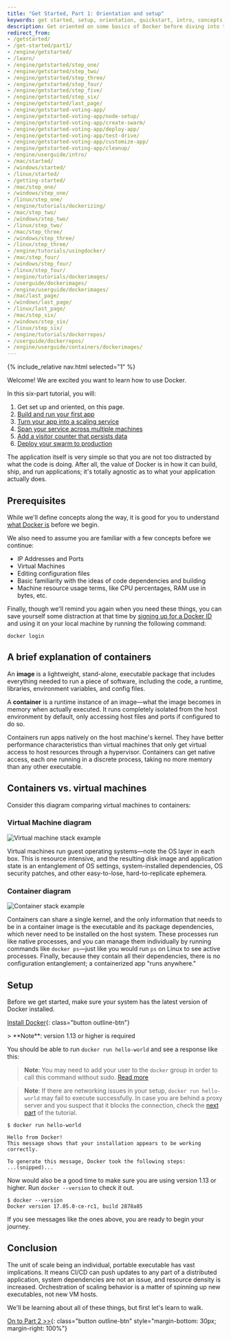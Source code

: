 ```yaml
---
title: "Get Started, Part 1: Orientation and setup"
keywords: get started, setup, orientation, quickstart, intro, concepts, containers
description: Get oriented on some basics of Docker before diving into the walkthrough.
redirect_from:
- /getstarted/
- /get-started/part1/
- /engine/getstarted/
- /learn/
- /engine/getstarted/step_one/
- /engine/getstarted/step_two/
- /engine/getstarted/step_three/
- /engine/getstarted/step_four/
- /engine/getstarted/step_five/
- /engine/getstarted/step_six/
- /engine/getstarted/last_page/
- /engine/getstarted-voting-app/
- /engine/getstarted-voting-app/node-setup/
- /engine/getstarted-voting-app/create-swarm/
- /engine/getstarted-voting-app/deploy-app/
- /engine/getstarted-voting-app/test-drive/
- /engine/getstarted-voting-app/customize-app/
- /engine/getstarted-voting-app/cleanup/
- /engine/userguide/intro/
- /mac/started/
- /windows/started/
- /linux/started/
- /getting-started/
- /mac/step_one/
- /windows/step_one/
- /linux/step_one/
- /engine/tutorials/dockerizing/
- /mac/step_two/
- /windows/step_two/
- /linux/step_two/
- /mac/step_three/
- /windows/step_three/
- /linux/step_three/
- /engine/tutorials/usingdocker/
- /mac/step_four/
- /windows/step_four/
- /linux/step_four/
- /engine/tutorials/dockerimages/
- /userguide/dockerimages/
- /engine/userguide/dockerimages/
- /mac/last_page/
- /windows/last_page/
- /linux/last_page/
- /mac/step_six/
- /windows/step_six/
- /linux/step_six/
- /engine/tutorials/dockerrepos/
- /userguide/dockerrepos/
- /engine/userguide/containers/dockerimages/
---
```


{% include_relative nav.html selected="1" %}

Welcome! We are excited you want to learn how to use Docker.

In this six-part tutorial, you will:

1. Get set up and oriented, on this page.
2. [Build and run your first app](part2.md)
3. [Turn your app into a scaling service](part3.md)
4. [Span your service across multiple machines](part4.md)
5. [Add a visitor counter that persists data](part5.md)
6. [Deploy your swarm to production](part6.md)

The application itself is very simple so that you are not too distracted by
what the code is doing. After all, the value of Docker is in how it can build,
ship, and run applications; it's totally agnostic as to what your application
actually does.

## Prerequisites

While we'll define concepts along the way, it is good for you to understand
[what Docker is](https://www.docker.com/what-docker) before we begin.

We also need to assume you are familiar with a few concepts before we continue:

- IP Addresses and Ports
- Virtual Machines
- Editing configuration files
- Basic familiarity with the ideas of code dependencies and building
- Machine resource usage terms, like CPU percentages, RAM use in bytes, etc.

Finally, though we'll remind you again when you need these things, you can
save yourself some distraction at that time by [signing up for a
Docker ID](https://cloud.docker.com) and using it on your local machine
by running the following command:

```
docker login
```

## A brief explanation of containers

An **image** is a lightweight, stand-alone, executable package that includes
everything needed to run a piece of software, including the code, a runtime,
libraries, environment variables, and config files.

A **container** is a runtime instance of an image&#8212;what the image becomes
in memory when actually executed. It runs completely isolated from the host
environment by default, only accessing host files and ports if configured to do
so.

Containers run apps natively on the host machine's kernel. They have better
performance characteristics than virtual machines that only get virtual access
to host resources through a hypervisor. Containers can get native access, each
one running in a discrete process, taking no more memory than any other
executable.

## Containers vs. virtual machines

Consider this diagram comparing virtual machines to containers:

### Virtual Machine diagram

![Virtual machine stack example](https://www.docker.com/sites/default/files/VM%402x.png)

Virtual machines run guest operating systems&#8212;note the OS layer in each
box. This is resource intensive, and the resulting disk image and application
state is an entanglement of OS settings, system-installed dependencies, OS
security patches, and other easy-to-lose, hard-to-replicate ephemera.

### Container diagram

![Container stack example](https://www.docker.com/sites/default/files/Container%402x.png)

Containers can share a single kernel, and the only information that needs to be
in a container image is the executable and its package dependencies, which never
need to be installed on the host system. These processes run like native
processes, and you can manage them individually by running commands like `docker
ps`&#8212;just like you would run `ps` on Linux to see active processes.
Finally, because they contain all their dependencies, there is no configuration
entanglement; a containerized app "runs anywhere."

## Setup

Before we get started, make sure your system has the latest version of Docker
installed.

[Install Docker](/engine/installation/index.md){: class="button outline-btn"}
<div style="clear:left"></div>
> **Note**: version 1.13 or higher is required

You should be able to run `docker run hello-world` and see a response like this:
> **Note**: You may need to add your user to the `docker` group in order to call this command without sudo. [Read more](https://docs.docker.com/engine/installation/linux/linux-postinstall/)

> **Note**: If there are networking issues in your setup, `docker run hello-world` may fail to execute successfully. In case you are behind a proxy server and you suspect that it blocks the connection, check the [next part](https://docs.docker.com/get-started/part2/) of the tutorial.

```shell
$ docker run hello-world

Hello from Docker!
This message shows that your installation appears to be working correctly.

To generate this message, Docker took the following steps:
...(snipped)...
```

Now would also be a good time to make sure you are using version 1.13 or higher. Run `docker --version` to check it out.

```shell
$ docker --version
Docker version 17.05.0-ce-rc1, build 2878a85
```

If you see messages like the ones above, you are ready to begin your journey.

## Conclusion

The unit of scale being an individual, portable executable has vast
implications. It means CI/CD can push updates to any part of a distributed
application, system dependencies are not an issue, and resource density is
increased. Orchestration of scaling behavior is a matter of spinning up new
executables, not new VM hosts.

We'll be learning about all of these things, but first let's learn to walk.

[On to Part 2 >>](part2.md){: class="button outline-btn" style="margin-bottom: 30px; margin-right: 100%"}
